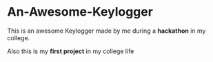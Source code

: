 # An-Awesome-Keylogger
This is an awesome Keylogger made by me during a **hackathon** in my college.

Also this is my **first project** in my college life


